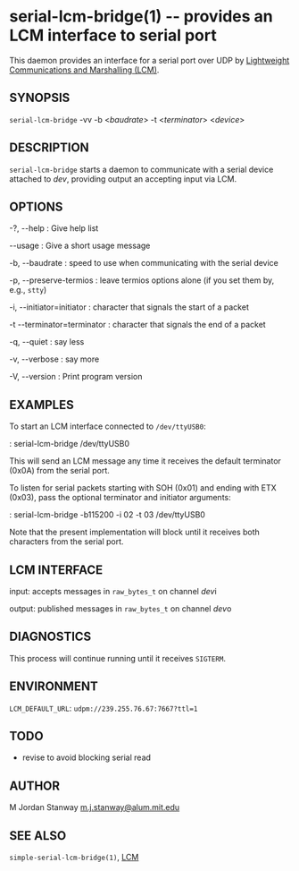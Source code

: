 serial-lcm-bridge(1) -- provides an LCM interface to serial port
============

This daemon provides an interface for a serial port over UDP by 
[Lightweight Communications and Marshalling (LCM)](LCM).

SYNOPSIS
--------

`serial-lcm-bridge` -vv -b <*baudrate*> -t <*terminator*> <*device*>

DESCRIPTION
-----------

`serial-lcm-bridge` starts a daemon to communicate with a serial device
attached to *dev*, providing output an accepting input via LCM.

OPTIONS
-------

\-?, --help
:   Give help list

\--usage
:   Give a short usage message

\-b, --baudrate
:   speed to use when communicating with the serial device

\-p, --preserve-termios
:   leave termios options alone (if you set them by, e.g., `stty`)

\-i, --initiator=initiator
:   character that signals the start of a packet

\-t --terminator=terminator
:   character that signals the end of a packet

\-q, --quiet
:   say less

\-v, --verbose
:   say more

\-V, --version
:   Print program version


EXAMPLES
--------

To start an LCM interface connected to `/dev/ttyUSB0`:

: serial-lcm-bridge /dev/ttyUSB0

This will send an LCM message any time it receives the default terminator
(0x0A) from the serial port.

To listen for serial packets starting with SOH (0x01) and ending with
ETX (0x03), pass the optional terminator and initiator arguments:

: serial-lcm-bridge -b115200 -i 02 -t 03 /dev/ttyUSB0

Note that the present implementation will block until it receives both
characters from the serial port.

LCM INTERFACE
-------------

input: accepts messages in `raw_bytes_t` on channel *dev*i

output: published messages in `raw_bytes_t` on channel *dev*o


DIAGNOSTICS
-----------

This process will continue running until it receives `SIGTERM`.

ENVIRONMENT
-----------

`LCM_DEFAULT_URL`: `udpm://239.255.76.67:7667?ttl=1`

TODO
----

* revise to avoid blocking serial read

AUTHOR
------

M Jordan Stanway <m.j.stanway@alum.mit.edu>

SEE ALSO
--------

`simple-serial-lcm-bridge(1)`, [LCM]


[LCM]: https://lcm-proj.github.io

